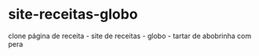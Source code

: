 # site-receitas-globo
 clone página de receita - site de receitas - globo - tartar de abobrinha com pera
